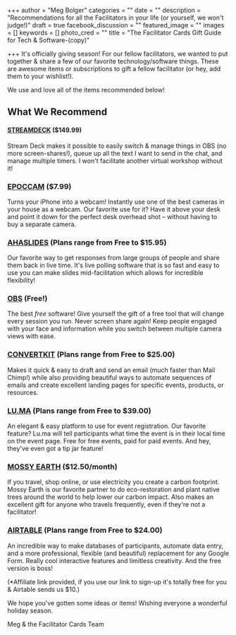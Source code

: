 +++
author = "Meg Bolger"
categories = ""
date = ""
description = "Recommendations for all the Facilitators in your life (or yourself, we won't judge!)"
draft = true
facebook_discussion = ""
featured_image = ""
images = []
keywords = []
photo_cred = ""
title = "The Facilitator Cards Gift Guide for Tech & Software-(copy)"

+++
It's officially giving season! For our fellow facilitators, we wanted to put together & share a few of our favorite technology/software things. These are awesome items or subscriptions to gift a fellow facilitator (or hey, add them to your wishlist!). 

We use and love all of the items recommended below!

## What We Recommend

#### [STREAMDECK](https://www.elgato.com/en/stream-deck) ($149.99)

Stream Deck makes it possible to easily switch & manage things in OBS (no more screen-shares!), queue up all the text I want to send in the chat, and manage multiple timers. I won't facilitate another virtual workshop without it!

### [EPOCCAM](https://www.elgato.com/en/epoccam) ($7.99)

Turns your iPhone into a webcam! Instantly use one of the best cameras in your house as a webcam. Our favorite use for it? Have it above your desk and point it down for the perfect desk overhead shot – without having to buy a separate camera.

### [AHASLIDES](https://ahaslides.com/v1/) (Plans range from Free to $15.95)

Our favorite way to get responses from large groups of people and share them back in live time. It's live polling software that is so fast and easy to use you can make slides mid-facilitation which allows for incredible flexibility!

### [OBS](https://obsproject.com/) (Free!)

The best _free_ software! Give yourself the gift of a free tool that will change every session you run. Never screen share again! Keep people engaged with your face and information while you switch between multiple camera views with ease.

### [CONVERTKIT](https://convertkit.com/) (Plans range from Free to $25.00)

Makes it quick & easy to draft and send an email (much faster than Mail Chimp!) while also providing beautiful ways to automate sequences of emails and create excellent landing pages for specific events, products, or resources.

### [LU.MA](https://lu.ma/) (Plans range from Free to $39.00)

An elegant & easy platform to use for event registration. Our favorite feature? Lu.ma will tell participants what time the event is in their local time on the event page. Free for free events, paid for paid events. And hey, they've even got a tip jar feature!

### [MOSSY EARTH](https://www.mossy.earth/) ($12.50/month)

If you travel, shop online, or use electricity you create a carbon footprint. Mossy Earth is our favorite partner to do eco-restoration and plant native trees around the world to help lower our carbon impact. Also makes an excellent gift for anyone who travels frequently, even if they're not a facilitator!

### [AIRTABLE](https://airtable.com/invite/r/SfqPiwTs) (Plans range from Free to $24.00)

An incredible way to make databases of participants, automate data entry, and a more professional, flexible (and beautiful) replacement for any Google Form. Really cool interactive features and limitless creativity. And the free version is boss! 

(*Affiliate link provided, if you use our link to sign-up it's totally free for you & Airtable sends us $10.)

We hope you've gotten some ideas or items! Wishing everyone a wonderful holiday season.

Meg & the Facilitator Cards Team